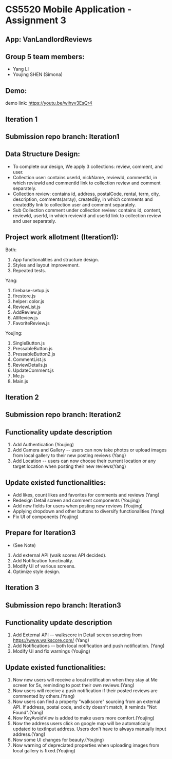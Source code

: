 # CS5520 Mobile Application - Assignment 3


## App: VanLandlordReviews


## Group 5 team members: 
- Yang LI
- Youjing SHEN (Simona)


## Demo:
demo link: https://youtu.be/wihyv3EsQr4


## Iteration 1
## Submission repo branch: Iteration1


## Data Structure Design:
- To complete our design, We apply 3 collections: review, comment, and user.
- Collection user: contains userId, nickName, reviewId, commentId, in which reviewId and commentId link to collection review and comment separately.
- Collection review: contains id, address, postalCode, rental, term, city, description, comments(array), createdBy, in which comments and createdBy link to collection user and comment separately.
- Sub Collection comment under collection review: contains id, content, reviewId, userId, in which reviewId and userId link to collection review and user separately.


## Project work allotment (Iteration1):

Both:
1. App functionalities and structure design.
2. Styles and layout improvement.
3. Repeated tests.

Yang:
1. firebase-setup.js
2. firestore.js
3. helper: color.js
4. ReviewList.js
5. AddReview.js
6. AllReview.js
7. FavoriteReview.js

Youjing:
1. SingleButton.js
2. PressableButton.js
3. PressableButton2.js
4. CommentList.js
5. ReviewDetails.js
6. UpdateComment.js
7. Me.js
8. Main.js


## Iteration 2
## Submission repo branch: Iteration2

## Functionality update description
1. Add Authentication (Youjing)
2. Add Camera and Gallery -- users can now take photos or upload images from local gallery to their new posting reviews (Yang)
3. Add Location -- users can now choose their current location or any target location when posting their new reviews(Yang)
   
## Update existed functionalities:
- Add likes, count likes and favorites for comments and reviews (Yang)
- Redesign Detail screen and comment components (Youjing)
- Add new fields for users when posting new reviews (Youjing)
- Applying dropdown and other buttons to diversify functionalities (Yang)
- Fix UI of components (Youjing)

## Prepare for Iteration3
- (See Note)

1. Add external API (walk scores API decided).
2. Add Notification functinality.
3. Modify UI of various screens.
4. Optimize style design.

## Iteration 3
## Submission repo branch: Iteration3

## Functionality update description
1. Add External API -- walkscore in Detail screen sourcing from https://www.walkscore.com/ (Yang)
2. Add Notifications -- both local notification and push notification. (Yang)
3. Modify UI and fix warnings (Youjing)

## Update existed functionalities:
1. Now new users will receive a local notification when they stay at Me screen for 5s, reminding to post their own reviews.(Yang)
2. Now users will receive a push notification if their posted reviews are commented by others.(Yang)
3. Now users can find a property "walkscore" sourcing from an external API. If address, postal code, and city doesn't match, it reminds "Not Found".(Yang)
4. Now KeyAvoidView is added to make users more comfort.(Youjing)
5. Now the address users click on google map will be automatically updated to textInput address. Users don't have to always manually input address.(Yang)
6. Now some UI changes for beauty.(Youjing)
7. Now warning of depreciated properties when uploading images from local gallery is fixed.(Youjing)

